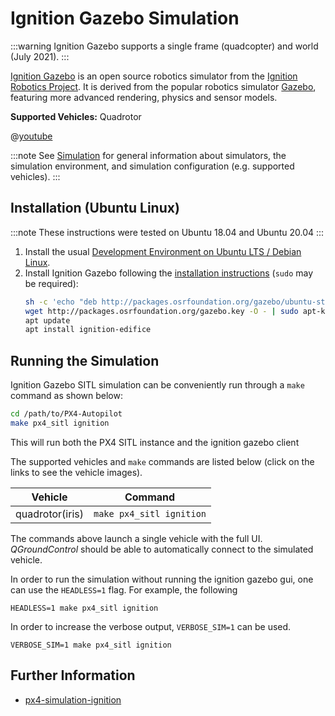 # Ignition Gazebo Simulation

:::warning
Ignition Gazebo supports a single frame (quadcopter) and world (July 2021).
:::

[Ignition Gazebo](https://ignitionrobotics.org/libs/gazebo) is an open source robotics simulator from the [Ignition Robotics Project](https://ignitionrobotics.org/home).
It is derived from the popular robotics simulator [Gazebo](./gazebo.md), featuring more advanced rendering, physics and sensor models.

**Supported Vehicles:** Quadrotor

@[youtube](https://youtu.be/eRzdGD2vgkU)

:::note
See [Simulation](../simulation/README.md) for general information about simulators, the simulation environment, and simulation configuration (e.g. supported vehicles).
:::

## Installation (Ubuntu Linux)

:::note
These instructions were tested on Ubuntu 18.04 and Ubuntu 20.04
:::

1. Install the usual [Development Environment on Ubuntu LTS / Debian Linux](../dev_setup/dev_env_linux_ubuntu.md).
1. Install Ignition Gazebo following the [installation instructions](https://github.com/Auterion/px4-simulation-ignition#readme) (`sudo` may be required):
   ```sh
   sh -c 'echo "deb http://packages.osrfoundation.org/gazebo/ubuntu-stable `lsb_release -cs` main" > /etc/apt/sources.list.d/gazebo-stable.list'
   wget http://packages.osrfoundation.org/gazebo.key -O - | sudo apt-key add -
   apt update
   apt install ignition-edifice
   ```

## Running the Simulation

Ignition Gazebo SITL simulation can be conveniently run through a `make` command as shown below:
```bash
cd /path/to/PX4-Autopilot
make px4_sitl ignition
```
This will run both the PX4 SITL instance and the ignition gazebo client

The supported vehicles and `make` commands are listed below (click on the links to see the vehicle images).

Vehicle | Command
--- | ---
quadrotor(iris) | `make px4_sitl ignition`

The commands above launch a single vehicle with the full UI.
*QGroundControl* should be able to automatically connect to the simulated vehicle.

In order to run the simulation without running the ignition gazebo gui, one can use the `HEADLESS=1` flag. For example, the following
```
HEADLESS=1 make px4_sitl ignition
```

In order to increase the verbose output, `VERBOSE_SIM=1` can be used.
```
VERBOSE_SIM=1 make px4_sitl ignition
```

## Further Information

* [px4-simulation-ignition](https://github.com/Auterion/px4-simulation-ignition)
